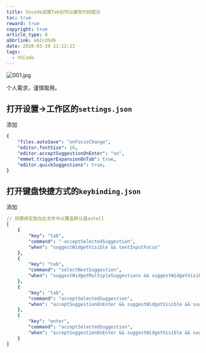 ```yaml
---
title: Vscode设置Tab也可以接受代码提示
toc: true
reward: true
copyright: true
article_type: 0
abbrlink: e62cd5d6
date: 2020-03-20 11:12:22
tags:
  - VSCode
---
```


![001.jpg](https://cdn.jsdelivr.net/gh/Anyway521/blogpic@main/image/image001.jpg)

个人需求，谨慎取用。
<!-- more -->

## 打开设置->工作区的`settings.json`
添加
``` yml
{
    "files.autoSave": "onFocusChange",
    "editor.fontSize": 16,
    "editor.acceptSuggestionOnEnter": "on",      
    "emmet.triggerExpansionOnTab": true,
    "editor.quickSuggestions": true,
}
```
## 打开键盘快捷方式的`keybinding.json`
添加
``` yml
// 将键绑定放在此文件中以覆盖默认值auto[]
[
    {
        "key": "tab",
        "command": "-acceptSelectedSuggestion",
        "when": "suggestWidgetVisible && textInputFocus"
    },
    {
        "key": "tab",
        "command": "selectNextSuggestion",
        "when": "suggestWidgetMultipleSuggestions && suggestWidgetVisible && textInputFocus"
    },
    {
        "key": "tab",
        "command": "acceptSelectedSuggestion",
        "when": "acceptSuggestionOnEnter && suggestWidgetVisible && suggestionMakesTextEdit && textInputFocus"
    },
    {
        "key": "enter",
        "command": "acceptSelectedSuggestion",
        "when": "acceptSuggestionOnEnter && suggestWidgetVisible && suggestionMakesTextEdit && textInputFocus"
    }
]
```
